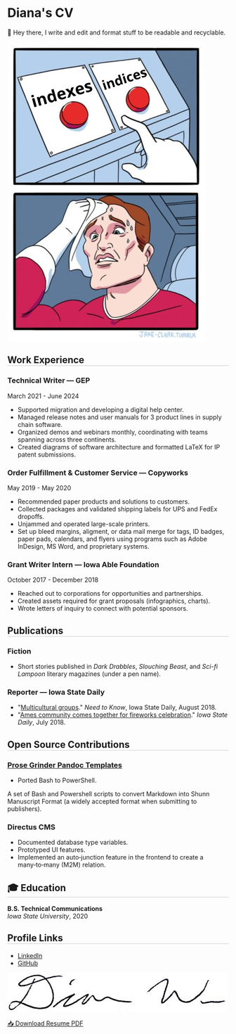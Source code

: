 # Diana's CV

👋 Hey there, I write and edit and format stuff to be readable and recyclable.
<!-- 
### Help Guides

Please see [Port Forwarding](/portfolio/how-to-port-forwarding/) and [Purely Illustrated Manual](portfolio/wordless).

### Scripting

- [Python](/portfolio/python)
- [PowerShell](/portfolio/powershell)
- [JavaScript](/portfolio/js)

### 3D Graphics

Please see [editor](/portfolio/zdog-scope/) and [parrot](/portfolio/js/). -->


<img src="twmeme1.png" alt="Meme of two buttons labeled 'indexes' and 'indices,' and a man sweating while choosing which button to press." style="display:block;"/>


<style>
    h2 { border-bottom: 1px rgba(0,0,0,0.2) solid; }
</style>

## Work Experience

### Technical Writer — GEP
March 2021 - June 2024

- Supported migration and developing a digital help center.
- Managed release notes and user manuals for 3 product lines in supply chain software.
- Organized demos and webinars monthly, coordinating with teams spanning across three continents.
- Created diagrams of software architecture and formatted LaTeX for IP patent submissions.


<!-- **Client Tech Video Scripts**

- Write bite-sized explanations of GEP Software's current engineering projects.
- Showcase the department's cutting edge practices and innovations.
- Limitations: video length of around 1 minute - 70 seconds per topic. -->


<!-- 
> The inventor should provide math equations in LaTeX notation. Alternatively, they can send over a Markdown document with Tex equations. See [Upmath Markdown & LaTeX Editor](https://upmath.me/).
>
> Use [Upmath Online Editor](https://i.upmath.me/) to generate high quality SVGs from LaTeX.
>
> 1. Paste text into the box.
> 2. The generated equation will appear below the box.
> 3. Right-click to **Save Image As...**
>
> Import the equation into your graphics program of choice. -->

### Order Fulfillment & Customer Service — Copyworks
May 2019 - May 2020

- Recommended paper products and solutions to customers.
- Collected packages and validated shipping labels for UPS and FedEx dropoffs.
- Unjammed and operated large-scale printers.
- Set up bleed margins, aligment, or data mail merge for tags, ID badges, paper pads, calendars, and flyers using programs such as Adobe InDesign, MS Word, and proprietary systems.


### Grant Writer Intern — Iowa Able Foundation
October 2017 - December 2018

- Reached out to corporations for opportunities and partnerships.
- Created assets required for grant proposals (infographics, charts).
- Wrote letters of inquiry to connect with potential sponsors.

## Publications

### Fiction

- Short stories published in *Dark Drabbles*, *Slouching Beast*, and *Sci-fi Lampoon* literary magazines (under a pen name).

### Reporter — Iowa State Daily 

- "[Multicultural groups](https://iowastatedaily.com/33037/news/ames-community-comes-together-for-fireworks-celebration/)." *Need to Know*, Iowa State Daily, August 2018.
- "[Ames community comes together for fireworks celebration](https://www.iowastatedaily.com/news/ames-community-comes-together-for-fireworks-celebration/article_b406183a-7f3e-11e8-878d-b307a8286134.html)." *Iowa State Daily*, July 2018.

## Open Source Contributions

### [Prose Grinder Pandoc Templates](https://github.com/prosegrinder/pandoc-templates)

- Ported Bash to PowerShell.

A set of Bash and Powershell scripts to convert Markdown into Shunn Manuscript Format (a widely accepted format when submitting to publishers).

### Directus CMS

-  Documented database type variables.
-  Prototyped UI features.
-  Implemented an auto‑junction feature in the frontend to create a many‑to‑many (M2M) relation.


## 🎓 Education

**B.S. Technical Communications**   
*Iowa State University*, 2020



## Profile Links

- [LinkedIn](https://www.linkedin.com/in/dcwu/)
- [GitHub](https://github.com/ceruulean)

<img src="sig.jpg#floatright" alt="Signature of Diana Wu"/>

[📥 Download Resume PDF](/portfolio/resume.pdf)

